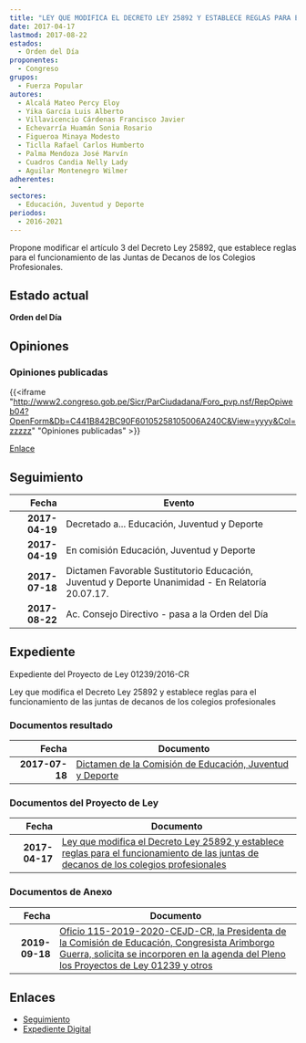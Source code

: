 ```yaml
---
title: "LEY QUE MODIFICA EL DECRETO LEY 25892 Y ESTABLECE REGLAS PARA EL FUNCIONAMIENTO DE LAS JUNTAS DE DECANOS DE LOS COLEGIOS PROFESIONALES"
date: 2017-04-17
lastmod: 2017-08-22
estados: 
  - Orden del Día
proponentes: 
  - Congreso
grupos: 
  - Fuerza Popular
autores: 
  - Alcalá Mateo Percy Eloy
  - Yika García Luis Alberto
  - Villavicencio Cárdenas Francisco Javier
  - Echevarría Huamán Sonia Rosario
  - Figueroa Minaya Modesto
  - Ticlla Rafael Carlos Humberto
  - Palma Mendoza José Marvín
  - Cuadros Candia Nelly Lady
  - Aguilar Montenegro Wilmer
adherentes: 
  - 
sectores: 
  - Educación, Juventud y Deporte
periodos: 
  - 2016-2021
---
```


Propone modificar el artículo 3 del Decreto Ley 25892, que establece reglas para el funcionamiento de las Juntas de Decanos de los Colegios Profesionales.


## Estado actual

**Orden del Día**

## Opiniones

### Opiniones publicadas

{{<iframe "http://www2.congreso.gob.pe/Sicr/ParCiudadana/Foro_pvp.nsf/RepOpiweb04?OpenForm&Db=C441B842BC90F60105258105006A240C&View=yyyy&Col=zzzzz" "Opiniones publicadas" >}}

[Enlace](http://www2.congreso.gob.pe/Sicr/ParCiudadana/Foro_pvp.nsf/RepOpiweb04?OpenForm&Db=C441B842BC90F60105258105006A240C&View=yyyy&Col=zzzzz)

## Seguimiento

| Fecha | Evento |
|------:|--------|
| **2017-04-19** | Decretado a... Educación, Juventud y Deporte|
| **2017-04-19** | En comisión Educación, Juventud y Deporte|
| **2017-07-18** | Dictamen Favorable Sustitutorio Educación, Juventud y Deporte Unanimidad - En Relatoría 20.07.17.|
| **2017-08-22** | Ac. Consejo Directivo - pasa a la Orden del Día|


## Expediente

Expediente del Proyecto de Ley 01239/2016-CR

Ley que modifica el Decreto Ley 25892 y establece reglas para el funcionamiento de las juntas de decanos de los colegios profesionales


### Documentos resultado

| Fecha | Documento |
|------:|--------|
| **2017-07-18** | [Dictamen de la Comisión de Educación, Juventud y Deporte](http://www.leyes.congreso.gob.pe/Documentos/2016_2021/Dictamenes/Proyectos_de_Ley/01239DC10MAY20170718.pdf) |

### Documentos del Proyecto de Ley

| Fecha | Documento |
|------:|--------|
| **2017-04-17** | [Ley que modifica el Decreto Ley 25892 y establece reglas para el funcionamiento de las juntas de decanos de los colegios profesionales](http://www.leyes.congreso.gob.pe/Documentos/2016_2021/Proyectos_de_Ley_y_de_Resoluciones_Legislativas/PL0123920170417.pdf) |

### Documentos de Anexo

| Fecha | Documento |
|------:|--------|
| **2019-09-18** | [Oficio 115-2019-2020-CEJD-CR, la Presidenta de la Comisión de Educación, Congresista Arimborgo Guerra, solicita se incorporen en la agenda del Pleno los Proyectos de Ley 01239 y otros](http://www.leyes.congreso.gob.pe/Documentos/2016_2021/Oficios/Comisiones_Ordinarias/OFICIO-115-2019-2020-CEJD-CR.pdf) |

## Enlaces 

- [Seguimiento](http://www2.congreso.gob.pe/Sicr/TraDocEstProc/CLProLey2016.nsf/f7fff46988ca05b1052578e100829cc7/1de86c11192dc1420525810500663e5d?OpenDocument)
- [Expediente Digital](http://www2.congreso.gob.pehttp://www2.congreso.gob.pe/Sicr/TraDocEstProc/CLProLey2016.nsf/f7fff46988ca05b1052578e100829cc7/1de86c11192dc1420525810500663e5d?OpenDocument&Click=05257FB7005EB655.eb71d0cf91d8294e05256cdf006b5706/$Body/0.1C6C)
